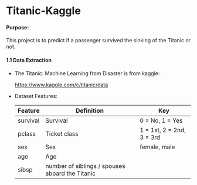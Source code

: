 # Titanic-Kaggle

#### Purpose:

This project is to predict if a passenger survived the sinking of the Titanic or not. 

#### 1.1 Data Extraction
    
   * The Titanic: Machine Learning from Disaster is from kaggle:
   
        https://www.kaggle.com/c/titanic/data
        
   * Dataset Features:
   
        | Feature            | Definition       |   Key      |
        | ----------------   |-------------     |-------------  | 
        |  survival          | Survival         |0 = No, 1 = Yes      |
        |   pclass          | 	Ticket class    |1 = 1st, 2 = 2nd, 3 = 3rd|
        | sex               |Sex                | female, male|
        |   age             |Age                |               |
        |   sibsp           |number of siblings / spouses aboard the Titanic|        |
        
   
